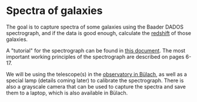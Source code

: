 # Spectra of galaxies

The goal is to capture spectra of some galaxies using the Baader DADOS spectrograph, and if the data is good enough, calculate the [redshift](https://en.wikipedia.org/wiki/Redshift) of those galaxies.

A "tutorial" for the spectrograph can be found in [this document](DADOS-Tutorial.pdf). The most important working principles of the spectrograph are described on pages 6-17.

We will be using the telescope(s) in the [observatory in Bülach](https://sternwartebuelach.ch/sternwarte.html), as well as a special lamp (details coming later) to calibrate the spectrograph. There is also a grayscale camera that can be used to capture the spectra and save them to a laptop, which is also available in Bülach.
